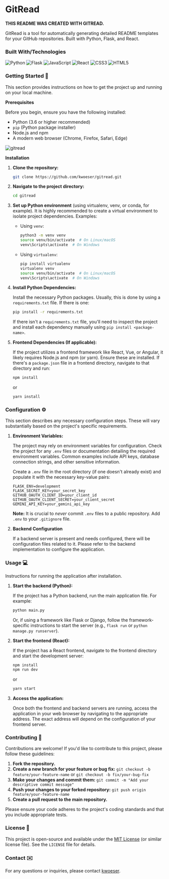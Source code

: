 # GitRead 

<strong>THIS README WAS CREATED WITH GITREAD.</strong>

GitRead is a tool for automatically generating detailed README templates for your GitHub repositories. Built with Python, Flask, and React. 

### Built With/Technologies
![Python](https://img.shields.io/badge/Python-3776AB?style=for-the-badge&logo=python&logoWidth=60) ![Flask](https://img.shields.io/badge/Flask-3776AB?style=for-the-badge&logo=flask&logoWidth=60)  ![JavaScript](https://img.shields.io/badge/JavaScript-F7DF1E?style=for-the-badge&logo=javascript&logoWidth=60) ![React](https://img.shields.io/badge/React-3776AB?style=for-the-badge&logo=react&logoWidth=60)  ![CSS3](https://img.shields.io/badge/CSS3-1572B6?style=for-the-badge&logo=css3&logoWidth=60) ![HTML5](https://img.shields.io/badge/HTML5-E34F26?style=for-the-badge&logo=html5&logoWidth=60)

### Getting Started 🚀
This section provides instructions on how to get the project up and running on your local machine.

**Prerequisites**

Before you begin, ensure you have the following installed:

*   Python (3.6 or higher recommended)
*   `pip` (Python package installer)
*   Node.js and npm 
*   A modern web browser (Chrome, Firefox, Safari, Edge)

![gitread](https://github.com/user-attachments/assets/3f226a76-50f6-4ed5-b554-c05b1889aa10)

**Installation**

1.  **Clone the repository:**
    ```bash
    git clone https://github.com/kwoeser/gitread.git
    ```

2.  **Navigate to the project directory:**
    ```bash
    cd gitread
    ```

3.  **Set up Python environment** (using virtualenv, venv, or conda, for example).  It is highly recommended to create a virtual environment to isolate project dependencies. Examples:

    *   Using `venv`:

        ```bash
        python3 -m venv venv
        source venv/bin/activate  # On Linux/macOS
        venv\Scripts\activate  # On Windows
        ```

    *   Using `virtualenv`:

        ```bash
        pip install virtualenv
        virtualenv venv
        source venv/bin/activate  # On Linux/macOS
        venv\Scripts\activate  # On Windows
        ```

4.  **Install Python Dependencies:**

    Install the necessary Python packages. Usually, this is done by using a `requirements.txt` file. If there is one:

    ```bash
    pip install -r requirements.txt
    ```

    If there isn't a `requirements.txt` file, you'll need to inspect the project and install each dependency manually using `pip install <package-name>`.

5.  **Frontend Dependencies (If applicable):**

    If the project utilizes a frontend framework like React, Vue, or Angular, it likely requires Node.js and npm (or yarn). Ensure these are installed.
    If there's a `package.json` file in a frontend directory, navigate to that directory and run:

    ```bash
    npm install
    ```
    or
    ```bash
    yarn install
    ```

### Configuration ⚙️

This section describes any necessary configuration steps. These will vary substantially based on the project's specific requirements.

1.  **Environment Variables:**

    The project may rely on environment variables for configuration. Check the project for any `.env` files or documentation detailing the required environment variables. Common examples include API keys, database connection strings, and other sensitive information.

    Create a `.env` file in the root directory (if one doesn't already exist) and populate it with the necessary key-value pairs:

    ```
    FLASK_ENV=development
    FLASK_SECRET_KEY=your_secret_key
    GITHUB_OAUTH_CLIENT_ID=your_client_id
    GITHUB_OAUTH_CLIENT_SECRET=your_client_secret
    GEMINI_API_KEY=your_gemini_api_key
    ```

    **Note:** It is crucial to *never* commit `.env` files to a public repository. Add `.env` to your `.gitignore` file.

2.  **Backend Configuration**

    If a backend server is present and needs configured, there will be configuration files related to it. Please refer to the backend implementation to configure the application.

### Usage 💻

Instructions for running the application after installation.

1.  **Start the backend (Python):**

    If the project has a Python backend, run the main application file. For example:

    ```bash
    python main.py
    ```

    Or, if using a framework like Flask or Django, follow the framework-specific instructions to start the server (e.g., `flask run` or `python manage.py runserver`).

2.  **Start the frontend (React):**

    If the project has a React frontend, navigate to the frontend directory and start the development server:

    ```bash
    npm install
    npm run dev
    ```
    or
    ```bash
    yarn start
    ```

3.  **Access the application:**

    Once both the frontend and backend servers are running, access the application in your web browser by navigating to the appropriate address. The exact address will depend on the configuration of your frontend server.

### Contributing 🤝

Contributions are welcome! If you'd like to contribute to this project, please follow these guidelines:

1.  **Fork the repository.**
2.  **Create a new branch for your feature or bug fix:** `git checkout -b feature/your-feature-name` or `git checkout -b fix/your-bug-fix`
3.  **Make your changes and commit them:** `git commit -m "Add your descriptive commit message"`
4.  **Push your changes to your forked repository:** `git push origin feature/your-feature-name`
5.  **Create a pull request to the main repository.**

Please ensure your code adheres to the project's coding standards and that you include appropriate tests.

### License 📝
This project is open-source and available under the [MIT License](LICENSE) (or similar license file).  See the `LICENSE` file for details.

### Contact ✉️
For any questions or inquiries, please contact [kwoeser](karmawoeser1@gmail.com).
